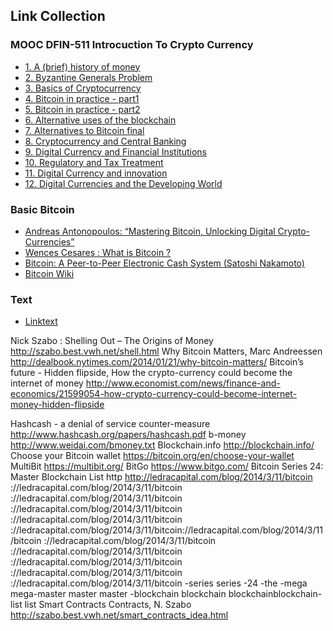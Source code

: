 ## Link Collection

### MOOC DFIN-511 Introcuction To Crypto Currency
* [1. A (brief) history of money](https://db.tt/yqorTxjh)
* [2. Byzantine Generals Problem](https://db.tt/BcYGaVB8)
* [3. Basics of Cryptocurrency](https://db.tt/Yqlx9DvW)
* [4. Bitcoin in practice - part1](https://db.tt/1qGrVT1W)
* [5. Bitcoin in practice - part2](https://db.tt/eqFusbZO)
* [6. Alternative uses of the blockchain](https://db.tt/iNDhgLDq)
* [7. Alternatives to Bitcoin final](https://db.tt/FM3Zxr6r)
* [8. Cryptocurrency and Central Banking](https://db.tt/KEEbxd8T)
* [9. Digital Currency and Financial Institutions](https://db.tt/FV8seM6I)
* [10. Regulatory and Tax Treatment](https://db.tt/mxyVCOgl)
* [11. Digital Currency and innovation](https://db.tt/CSy7iC1s)
* [12. Digital Currencies and the Developing World](https://db.tt/pAqXuGz5)

### Basic Bitcoin
* [Andreas Antonopoulos: “Mastering Bitcoin, Unlocking Digital Crypto-Currencies”](https://github.com/aantonop/bitcoinbook/blob/develop/ch01.asciidoc)
* [Wences Cesares : What is Bitcoin ?](https://www.linkedin.com/pulse/20141120164624-208991-what-is-bitcoin)
* [Bitcoin: A Peer-to-Peer Electronic Cash System (Satoshi Nakamoto)](https://bitcoin.org/bitcoin.pdf)
* [Bitcoin Wiki](https://en.bitcoin.it/)

### Text
* [Linktext](www.spiegel.de)

	
	
	
	
	
Nick Szabo : Shelling Out – The Origins of Money	http://szabo.best.vwh.net/shell.html
Why Bitcoin Matters, Marc Andreessen	http://dealbook.nytimes.com/2014/01/21/why-bitcoin-matters/
Bitcoin’s future - Hidden flipside, How the crypto-currency could become the internet of money	http://www.economist.com/news/finance-and-economics/21599054-how-crypto-currency-could-become-internet-money-hidden-flipside
	
	
	
	
Hashcash - a denial of service counter-measure	http://www.hashcash.org/papers/hashcash.pdf
b-money	http://www.weidai.com/bmoney.txt
Blockchain.info	http://blockchain.info/
Choose your Bitcoin wallet	https://bitcoin.org/en/choose-your-wallet
MultiBit	https://multibit.org/
BitGo	https://www.bitgo.com/
Bitcoin Series 24: Master Blockchain List	http http://ledracapital.com/blog/2014/3/11/bitcoin ://ledracapital.com/blog/2014/3/11/bitcoin ://ledracapital.com/blog/2014/3/11/bitcoin ://ledracapital.com/blog/2014/3/11/bitcoin ://ledracapital.com/blog/2014/3/11/bitcoin ://ledracapital.com/blog/2014/3/11/bitcoin://ledracapital.com/blog/2014/3/11/bitcoin ://ledracapital.com/blog/2014/3/11/bitcoin ://ledracapital.com/blog/2014/3/11/bitcoin ://ledracapital.com/blog/2014/3/11/bitcoin ://ledracapital.com/blog/2014/3/11/bitcoin ://ledracapital.com/blog/2014/3/11/bitcoin -series series -24 -the -mega mega-master master master -blockchain blockchain blockchainblockchain-list list
Smart Contracts Contracts, N. Szabo	http://szabo.best.vwh.net/smart_contracts_idea.html
